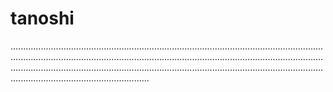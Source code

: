 # tanoshi

...........................................................................................................................................................................................................................................................................................................................................................................................................................................